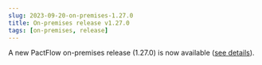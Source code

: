 ```yaml
---
slug: 2023-09-20-on-premises-1.27.0
title: On-premises release v1.27.0
tags: [on-premises, release]
---
```


A new PactFlow on-premises release (1.27.0) is now available ([see details](/docs/on-premises/releases/1.27.0)).

